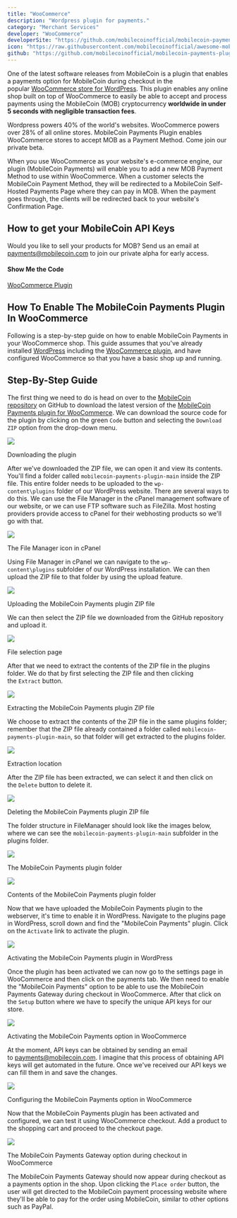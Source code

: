 ```yaml
---
title: "WooCommerce"
description: "Wordpress plugin for payments."
category: "Merchant Services"
developer: "WooCommerce"
developerSite: "https://github.com/mobilecoinofficial/mobilecoin-payments-plugin"
icon: "https://raw.githubusercontent.com/mobilecoinofficial/awesome-mobilecoin/main/directory/0050_WooCommerce/woo.svg"
github: "https://github.com/mobilecoinofficial/mobilecoin-payments-plugin"
---
```


One of the latest software releases from MobileCoin is a plugin that enables a payments option for MobileCoin during checkout in the popular [WooCommerce store for WordPress](https://woocommerce.com/).  This plugin enables any online shop built on top of WooCommerce to easily be able to accept and process payments using the MobileCoin (MOB) cryptocurrency **worldwide in under 5 seconds with negligible transaction fees**.

Wordpress powers 40% of the world's websites. WooCommerce powers over 28% of all online stores. MobileCoin Payments Plugin enables WooCommerce stores to accept MOB as a Payment Method. Come join our private beta. 

When you use WooCommerce as your website's e-commerce engine, our plugin (MobileCoin Payments) will enable you to add a new MOB Payment Method to use within WooCommerce. When a customer selects the MobileCoin Payment Method, they will be redirected to a MobileCoin Self-Hosted Payments Page where they can pay in MOB. When the payment goes through, the clients will be redirected back to your website's Confirmation Page.

## How to get your MobileCoin API Keys
Would you like to sell your products for MOB? Send us an email at payments@mobilecoin.com to join our private alpha for early access.


#### Show Me the Code
[WooCommerce Plugin](https://github.com/mobilecoinofficial/mobilecoin-payments-plugin)

## How To Enable The MobileCoin Payments Plugin In WooCommerce

Following is a step-by-step guide on how to enable MobileCoin Payments in your WooCommerce shop. This guide assumes that you've already installed [WordPress](https://wordpress.org/) including the [WooCommerce plugin](https://woocommerce.com/), and have configured WooCommerce so that you have a basic shop up and running.

Step-By-Step Guide
------------------

The first thing we need to do is head on over to the [MobileCoin repository](https://github.com/mobilecoinofficial/mobilecoin-payments-plugin) on GitHub to download the latest version of the [MobileCoin Payments plugin for WooCommerce](https://github.com/mobilecoinofficial/mobilecoin-payments-plugin). We can download the source code for the plugin by clicking on the green `Code` button and selecting the `Download ZIP` option from the drop-down menu.

[![](https://blog.kareldonk.com/wp-content/uploads/2021/12/mobsteps1-1440x746.jpg)](https://blog.kareldonk.com/wp-content/uploads/2021/12/mobsteps1.jpg)

Downloading the plugin

After we've downloaded the ZIP file, we can open it and view its contents. You'll find a folder called `mobilecoin-payments-plugin-main` inside the ZIP file. This entire folder needs to be uploaded to the `wp-content\plugins` folder of our WordPress website. There are several ways to do this. We can use the File Manager in the cPanel management software of our website, or we can use FTP software such as FileZilla. Most hosting providers provide access to cPanel for their webhosting products so we'll go with that.

[![](https://blog.kareldonk.com/wp-content/uploads/2021/12/mobsteps1a-1440x746.jpg)](https://blog.kareldonk.com/wp-content/uploads/2021/12/mobsteps1a.jpg)

The File Manager icon in cPanel

Using File Manager in cPanel we can navigate to the `wp-content\plugins` subfolder of our WordPress installation. We can then upload the ZIP file to that folder by using the upload feature.

[![](https://blog.kareldonk.com/wp-content/uploads/2021/12/mobsteps2-1440x746.jpg)](https://blog.kareldonk.com/wp-content/uploads/2021/12/mobsteps2.jpg)

Uploading the MobileCoin Payments plugin ZIP file

We can then select the ZIP file we downloaded from the GitHub repository and upload it.

[![](https://blog.kareldonk.com/wp-content/uploads/2021/12/mobsteps3-1440x746.jpg)](https://blog.kareldonk.com/wp-content/uploads/2021/12/mobsteps3.jpg)

File selection page

After that we need to extract the contents of the ZIP file in the plugins folder. We do that by first selecting the ZIP file and then clicking the `Extract` button.

[![](https://blog.kareldonk.com/wp-content/uploads/2021/12/mobsteps4-1440x746.jpg)](https://blog.kareldonk.com/wp-content/uploads/2021/12/mobsteps4.jpg)

Extracting the MobileCoin Payments plugin ZIP file

We choose to extract the contents of the ZIP file in the same plugins folder; remember that the ZIP file already contained a folder called `mobilecoin-payments-plugin-main`, so that folder will get extracted to the plugins folder.

[![](https://blog.kareldonk.com/wp-content/uploads/2021/12/mobsteps5-1440x746.jpg)](https://blog.kareldonk.com/wp-content/uploads/2021/12/mobsteps5.jpg)

Extraction location

After the ZIP file has been extracted, we can select it and then click on the `Delete` button to delete it.

[![](https://blog.kareldonk.com/wp-content/uploads/2021/12/mobsteps6-1440x746.jpg)](https://blog.kareldonk.com/wp-content/uploads/2021/12/mobsteps6.jpg)

Deleting the MobileCoin Payments plugin ZIP file

The folder structure in FileManager should look like the images below, where we can see the `mobilecoin-payments-plugin-main` subfolder in the plugins folder.

[![](https://blog.kareldonk.com/wp-content/uploads/2021/12/mobsteps7-1440x746.jpg)](https://blog.kareldonk.com/wp-content/uploads/2021/12/mobsteps7.jpg)

The MobileCoin Payments plugin folder

[![](https://blog.kareldonk.com/wp-content/uploads/2021/12/mobsteps8-1440x746.jpg)](https://blog.kareldonk.com/wp-content/uploads/2021/12/mobsteps8.jpg)

Contents of the MobileCoin Payments plugin folder

Now that we have uploaded the MobileCoin Payments plugin to the webserver, it's time to enable it in WordPress. Navigate to the plugins page in WordPress, scroll down and find the "MobileCoin Payments" plugin. Click on the `Activate` link to activate the plugin.

[![](https://blog.kareldonk.com/wp-content/uploads/2021/12/mobsteps9-1440x746.jpg)](https://blog.kareldonk.com/wp-content/uploads/2021/12/mobsteps9.jpg)

Activating the MobileCoin Payments plugin in WordPress

Once the plugin has been activated we can now go to the settings page in WooCommerce and then click on the payments tab. We then need to enable the "MobileCoin Payments" option to be able to use the MobileCoin Payments Gateway during checkout in WooCommerce. After that click on the `Setup` button where we have to specify the unique API keys for our store.

[![](https://blog.kareldonk.com/wp-content/uploads/2021/12/mobsteps10-1440x746.jpg)](https://blog.kareldonk.com/wp-content/uploads/2021/12/mobsteps10.jpg)

Activating the MobileCoin Payments option in WooCommerce

At the moment, API keys can be obtained by sending an email to <payments@mobilecoin.com>. I imagine that this process of obtaining API keys will get automated in the future. Once we've received our API keys we can fill them in and save the changes.

[![](https://blog.kareldonk.com/wp-content/uploads/2021/12/mobsteps11-1440x746.jpg)](https://blog.kareldonk.com/wp-content/uploads/2021/12/mobsteps11.jpg)

Configuring the MobileCoin Payments option in WooCommerce

Now that the MobileCoin Payments plugin has been activated and configured, we can test it using WooCommerce checkout. Add a product to the shopping cart and proceed to the checkout page.

[![](https://blog.kareldonk.com/wp-content/uploads/2021/12/mobsteps12.jpg)](https://blog.kareldonk.com/wp-content/uploads/2021/12/mobsteps12.jpg)

The MobileCoin Payments Gateway option during checkout in WooCommerce

The MobileCoin Payments Gateway should now appear during checkout as a payments option in the shop. Upon clicking the `Place order` button, the user will get directed to the MobileCoin payment processing website where they'll be able to pay for the order using MobileCoin, similar to other options such as PayPal.
